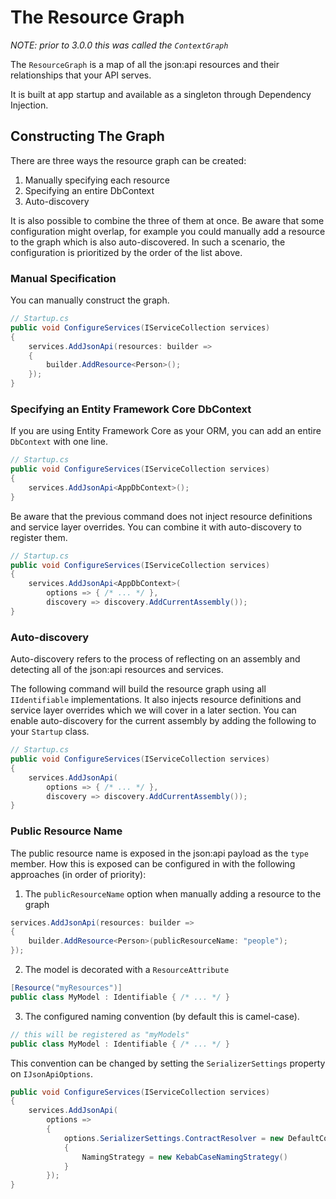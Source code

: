 # The Resource Graph

_NOTE: prior to 3.0.0 this was called the `ContextGraph`_

The `ResourceGraph` is a map of all the json:api resources and their relationships that your API serves.

It is built at app startup and available as a singleton through Dependency Injection.

## Constructing The Graph

There are three ways the resource graph can be created:

1. Manually specifying each resource
2. Specifying an entire DbContext
3. Auto-discovery

It is also possible to combine the three of them at once. Be aware that some configuration might overlap, 
for example you could manually add a resource to the graph which is also auto-discovered. In such a scenario, the configuration
is prioritized by the order of the list above.

### Manual Specification

You can manually construct the graph.

```c#
// Startup.cs
public void ConfigureServices(IServiceCollection services)
{
    services.AddJsonApi(resources: builder =>
    {
        builder.AddResource<Person>();
    });
}
```

### Specifying an Entity Framework Core DbContext

If you are using Entity Framework Core as your ORM, you can add an entire `DbContext` with one line.

```c#
// Startup.cs
public void ConfigureServices(IServiceCollection services)
{
    services.AddJsonApi<AppDbContext>();
}
```

Be aware that the previous command does not inject resource definitions and service layer overrides. You can combine it with auto-discovery to register them.

```c#
// Startup.cs
public void ConfigureServices(IServiceCollection services)
{
    services.AddJsonApi<AppDbContext>(
        options => { /* ... */ },
        discovery => discovery.AddCurrentAssembly());
}
```

### Auto-discovery

Auto-discovery refers to the process of reflecting on an assembly and
detecting all of the json:api resources and services.

The following command will build the resource graph using all `IIdentifiable`
implementations. It also injects resource definitions and service layer overrides which we will
cover in a later section. You can enable auto-discovery for the
current assembly by adding the following to your `Startup` class.

```c#
// Startup.cs
public void ConfigureServices(IServiceCollection services)
{
    services.AddJsonApi(
        options => { /* ... */ },
        discovery => discovery.AddCurrentAssembly());
}
```

### Public Resource Name

The public resource name is exposed in the json:api payload as the `type` member. 
How this is exposed can be configured in with the following approaches (in order of priority):

1. The `publicResourceName` option when manually adding a resource to the graph
```c#
services.AddJsonApi(resources: builder =>
{
    builder.AddResource<Person>(publicResourceName: "people");
});
```

2. The model is decorated with a `ResourceAttribute`
```c#
[Resource("myResources")]
public class MyModel : Identifiable { /* ... */ }
```

3. The configured naming convention (by default this is camel-case).
```c#
// this will be registered as "myModels"
public class MyModel : Identifiable { /* ... */ }
```
This convention can be changed by setting the `SerializerSettings` property on `IJsonApiOptions`.
```c#
public void ConfigureServices(IServiceCollection services)
{
    services.AddJsonApi(
        options =>
        {
            options.SerializerSettings.ContractResolver = new DefaultContractResolver
            {
                NamingStrategy = new KebabCaseNamingStrategy()
            }
        });
}
```
